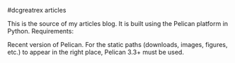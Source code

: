 #dcgreatrex articles

This is the source of my articles blog. It is built using the Pelican platform in Python.
Requirements:

Recent version of Pelican. For the static paths (downloads, images, figures, etc.) to appear in the right place, Pelican 3.3+ must be used.

